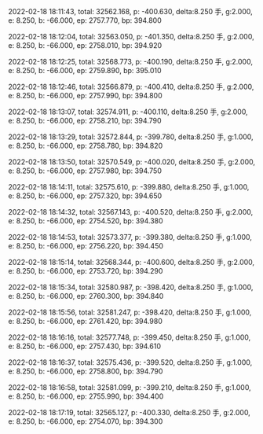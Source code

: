 2022-02-18 18:11:43, total: 32562.168, p: -400.630, delta:8.250 手, g:2.000, e: 8.250, b: -66.000, ep: 2757.770, bp: 394.800

2022-02-18 18:12:04, total: 32563.050, p: -401.350, delta:8.250 手, g:2.000, e: 8.250, b: -66.000, ep: 2758.010, bp: 394.920

2022-02-18 18:12:25, total: 32568.773, p: -400.190, delta:8.250 手, g:2.000, e: 8.250, b: -66.000, ep: 2759.890, bp: 395.010

2022-02-18 18:12:46, total: 32566.879, p: -400.410, delta:8.250 手, g:2.000, e: 8.250, b: -66.000, ep: 2757.990, bp: 394.800

2022-02-18 18:13:07, total: 32574.911, p: -400.110, delta:8.250 手, g:2.000, e: 8.250, b: -66.000, ep: 2758.210, bp: 394.790

2022-02-18 18:13:29, total: 32572.844, p: -399.780, delta:8.250 手, g:1.000, e: 8.250, b: -66.000, ep: 2758.780, bp: 394.820

2022-02-18 18:13:50, total: 32570.549, p: -400.020, delta:8.250 手, g:2.000, e: 8.250, b: -66.000, ep: 2757.980, bp: 394.750

2022-02-18 18:14:11, total: 32575.610, p: -399.880, delta:8.250 手, g:1.000, e: 8.250, b: -66.000, ep: 2757.320, bp: 394.650

2022-02-18 18:14:32, total: 32567.143, p: -400.520, delta:8.250 手, g:2.000, e: 8.250, b: -66.000, ep: 2754.520, bp: 394.380

2022-02-18 18:14:53, total: 32573.377, p: -399.380, delta:8.250 手, g:1.000, e: 8.250, b: -66.000, ep: 2756.220, bp: 394.450

2022-02-18 18:15:14, total: 32568.344, p: -400.600, delta:8.250 手, g:2.000, e: 8.250, b: -66.000, ep: 2753.720, bp: 394.290

2022-02-18 18:15:34, total: 32580.987, p: -398.420, delta:8.250 手, g:1.000, e: 8.250, b: -66.000, ep: 2760.300, bp: 394.840

2022-02-18 18:15:56, total: 32581.247, p: -398.420, delta:8.250 手, g:1.000, e: 8.250, b: -66.000, ep: 2761.420, bp: 394.980

2022-02-18 18:16:16, total: 32577.748, p: -399.450, delta:8.250 手, g:1.000, e: 8.250, b: -66.000, ep: 2757.430, bp: 394.610

2022-02-18 18:16:37, total: 32575.436, p: -399.520, delta:8.250 手, g:1.000, e: 8.250, b: -66.000, ep: 2758.800, bp: 394.790

2022-02-18 18:16:58, total: 32581.099, p: -399.210, delta:8.250 手, g:1.000, e: 8.250, b: -66.000, ep: 2755.990, bp: 394.400

2022-02-18 18:17:19, total: 32565.127, p: -400.330, delta:8.250 手, g:2.000, e: 8.250, b: -66.000, ep: 2754.070, bp: 394.300